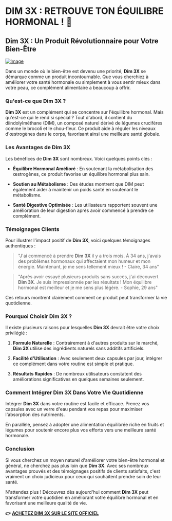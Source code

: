 # DIM 3X : RETROUVE TON ÉQUILIBRE HORMONAL ! 💪

## Dim 3X : Un Produit Révolutionnaire pour Votre Bien-Être

[![Image](https://www2.sellhealth.com/237/dim3x_4_1.jpg)](https://gchaffi.com/t5YwwC8p)

Dans un monde où le bien-être est devenu une priorité, **Dim 3X** se démarque comme un produit incontournable. Que vous cherchiez à améliorer votre santé hormonale ou simplement à vous sentir mieux dans votre peau, ce complément alimentaire a beaucoup à offrir.

### Qu'est-ce que Dim 3X ?

**Dim 3X** est un complément qui se concentre sur l'équilibre hormonal. Mais qu'est-ce qui le rend si spécial ? Tout d'abord, il contient du diindolylméthane (DIM), un composé naturel dérivé de légumes crucifères comme le brocoli et le chou-fleur. Ce produit aide à réguler les niveaux d'œstrogènes dans le corps, favorisant ainsi une meilleure santé globale.

### Les Avantages de Dim 3X

Les bénéfices de **Dim 3X** sont nombreux. Voici quelques points clés :

- **Équilibre Hormonal Amélioré** : En soutenant la métabolisation des œstrogènes, ce produit favorise un équilibre hormonal plus sain.
  
- **Soutien au Métabolisme** : Des études montrent que DIM peut également aider à maintenir un poids santé en soutenant le métabolisme.

- **Santé Digestive Optimisée** : Les utilisateurs rapportent souvent une amélioration de leur digestion après avoir commencé à prendre ce complément.

### Témoignages Clients

Pour illustrer l'impact positif de **Dim 3X**, voici quelques témoignages authentiques :

> "J'ai commencé à prendre **Dim 3X** il y a trois mois. À 34 ans, j'avais des problèmes hormonaux qui affectaient mon humeur et mon énergie. Maintenant, je me sens tellement mieux ! - Claire, 34 ans"

> "Après avoir essayé plusieurs produits sans succès, j'ai découvert **Dim 3X**. Je suis impressionnée par les résultats ! Mon équilibre hormonal est meilleur et je me sens plus légère. - Sophie, 29 ans"

Ces retours montrent clairement comment ce produit peut transformer la vie quotidienne.

### Pourquoi Choisir Dim 3X ?

Il existe plusieurs raisons pour lesquelles **Dim 3X** devrait être votre choix privilégié :

1. **Formule Naturelle** : Contrairement à d'autres produits sur le marché, **Dim 3X** utilise des ingrédients naturels sans additifs artificiels.
   
2. **Facilité d'Utilisation** : Avec seulement deux capsules par jour, intégrer ce complément dans votre routine est simple et pratique.

3. **Résultats Rapides** : De nombreux utilisateurs constatent des améliorations significatives en quelques semaines seulement.

### Comment Intégrer Dim 3X Dans Votre Vie Quotidienne

Intégrer **Dim 3X** dans votre routine est facile et efficace. Prenez vos capsules avec un verre d'eau pendant vos repas pour maximiser l'absorption des nutriments.

En parallèle, pensez à adopter une alimentation équilibrée riche en fruits et légumes pour soutenir encore plus vos efforts vers une meilleure santé hormonale.

### Conclusion

Si vous cherchez un moyen naturel d'améliorer votre bien-être hormonal et général, ne cherchez pas plus loin que **Dim 3X**. Avec ses nombreux avantages prouvés et des témoignages positifs de clients satisfaits, c'est vraiment un choix judicieux pour ceux qui souhaitent prendre soin de leur santé.

N'attendez plus ! Découvrez dès aujourd'hui comment **Dim 3X** peut transformer votre quotidien en améliorant votre équilibre hormonal et en favorisant une meilleure qualité de vie.



**👉 [ACHETEZ DIM 3X SUR LE SITE OFFICIEL](https://gchaffi.com/t5YwwC8p)**
